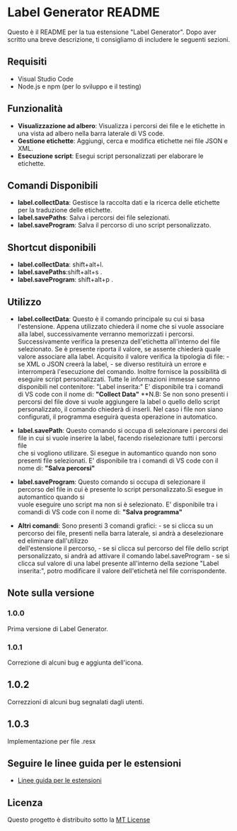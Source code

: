 # Label Generator README

Questo è il README per la tua estensione "Label Generator". Dopo aver scritto una breve descrizione, ti consigliamo di includere le seguenti sezioni.

## Requisiti

- Visual Studio Code
- Node.js e npm (per lo sviluppo e il testing)


## Funzionalità

- **Visualizzazione ad albero**: Visualizza i percorsi dei file e le etichette in una vista ad albero nella barra laterale di VS code.
- **Gestione etichette**: Aggiungi, cerca e modifica etichette nei file JSON e XML.
- **Esecuzione script**: Esegui script personalizzati per elaborare le etichette.


## Comandi Disponibili

- **label.collectData**: Gestisce la raccolta dati e la ricerca delle etichette per la traduzione delle etichette.
- **label.savePaths**: Salva i percorsi dei file selezionati.
- **label.saveProgram**: Salva il percorso di uno script personalizzato.


## Shortcut disponibili

- **label.collectData**: shift+alt+l.
- **label.savePaths**:shift+alt+s .
- **label.saveProgram**: shift+alt+p .


## Utilizzo

- **label.collectData**:
    Questo è il comando principale su cui si basa l'estensione. Appena utilizzato chiederà il nome che si vuole associare alla label, successivamente verranno memorizzati i percorsi.
    Successivamente verifica la presenza dell'etichetta all'interno del file selezionato. Se è presente riporta il valore, se assente chiederà 
    quale valore associare alla label. Acquisito il valore verifica la tipologia di file: 
        - se XML o JSON creerà la label, 
        - se diverso restituirà un errore e interromperà l'esecuzione del comando.
    Inoltre fornisce la possibilità di eseguire script personalizzati.
    Tutte le informazioni immesse saranno disponibili nel contenitore: "Label inserita:"
    E' disponibile tra i comandi di VS code con il nome di: **"Collect Data"**
    **N.B: Se non sono presenti i percorsi del file dove si vuole aggiungere la label o quello dello script personalizzato, il comando chiederà di inserli.
    Nel caso i file non siano configurati, il programma eseguirà questa operazione in automatico.

- **label.savePath**:
    Questo comando si occupa di selezionare i percorsi dei file in cui si vuole inserire la label, facendo riselezionare tutti i percorsi file  
    che si vogliono utilizare. Si esegue in automantico quando non sono presenti file selezionati.
    E' disponibile tra i comandi di VS code con il nome di: **"Salva percorsi"**

- **label.saveProgram**:
    Questo comando si occupa di selezionare il percorso del file in cui è presente lo script personalizzato.Si esegue in automantico quando si  
    vuole eseguire uno script ma non si è selezionato. 
    E' disponibile tra i comandi di VS code con il nome di: **"Salva programma"**

- **Altri comandi**:
    Sono presenti 3 comandi grafici:
        - se si clicca su un percorso dei file, presenti nella barra laterale, si andrà a deselezionare ed eliminare dall'utilizzo              
          dell'estensione il percorso,
        - se si clicca sul percorso del file dello script personalizzato, si andrà ad attivare il comando label.saveProgram
        - se si clicca sul valore di una label presente all'interno della sezione "Label inserita:", potro modificare il valore dell'etichetà nel file corrispondente.

## Note sulla versione

### 1.0.0

Prima versione di Label Generator.

### 1.0.1
Correzione di alcuni bug e aggiunta dell'icona.

## 1.0.2
Correzzioni di alcuni bug segnalati dagli utenti.

## 1.0.3
Implementazione per file .resx

## Seguire le linee guida per le estensioni
* [Linee guida per le estensioni](https://code.visualstudio.com/api/references/extension-guidelines)

## Licenza
Questo progetto è distribuito sotto la [MT License](/out/LICENSE)

